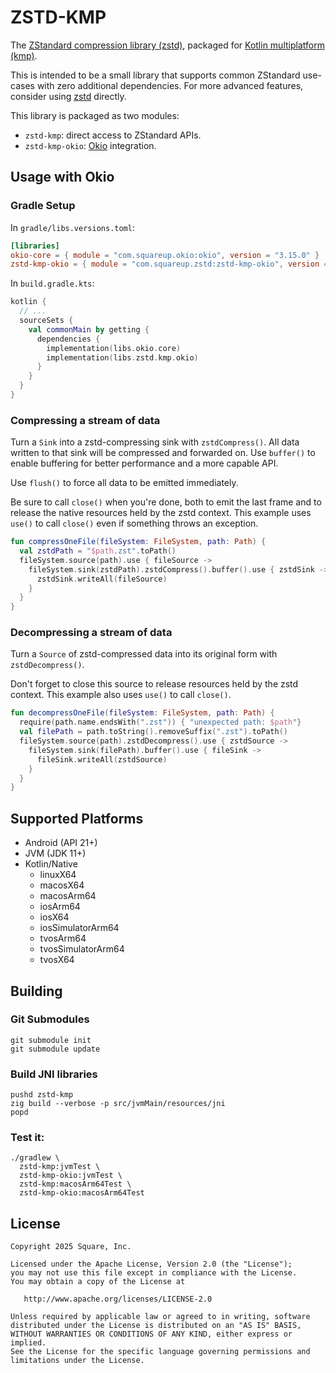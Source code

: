 ZSTD-KMP
========

The [ZStandard compression library (zstd)][zstd], packaged for [Kotlin multiplatform (kmp)][kmp].

This is intended to be a small library that supports common ZStandard use-cases with zero additional
dependencies. For more advanced features, consider using [zstd] directly.

This library is packaged as two modules:

 * `zstd-kmp`: direct access to ZStandard APIs.
 * `zstd-kmp-okio`: [Okio] integration.


Usage with Okio
---------------

### Gradle Setup

In `gradle/libs.versions.toml`:

```toml
[libraries]
okio-core = { module = "com.squareup.okio:okio", version = "3.15.0" }
zstd-kmp-okio = { module = "com.squareup.zstd:zstd-kmp-okio", version = "0.2.0" }
```

In `build.gradle.kts`:

```kotlin
kotlin {
  // ...
  sourceSets {
    val commonMain by getting {
      dependencies {
        implementation(libs.okio.core)
        implementation(libs.zstd.kmp.okio)
      }
    }
  }
}
```

### Compressing a stream of data

Turn a `Sink` into a zstd-compressing sink with `zstdCompress()`. All data written to that sink will
be compressed and forwarded on. Use `buffer()` to enable buffering for better performance and a more
capable API.

Use `flush()` to force all data to be emitted immediately.

Be sure to call `close()` when you're done, both to emit the last frame and to release the native
resources held by the zstd context. This example uses `use()` to call `close()` even if something
throws an exception.

```kotlin
fun compressOneFile(fileSystem: FileSystem, path: Path) {
  val zstdPath = "$path.zst".toPath()
  fileSystem.source(path).use { fileSource ->
    fileSystem.sink(zstdPath).zstdCompress().buffer().use { zstdSink ->
      zstdSink.writeAll(fileSource)
    }
  }
}
```

### Decompressing a stream of data

Turn a `Source` of zstd-compressed data into its original form with `zstdDecompress()`.

Don't forget to close this source to release resources held by the zstd context. This example also
uses `use()` to call `close()`.

```kotlin
fun decompressOneFile(fileSystem: FileSystem, path: Path) {
  require(path.name.endsWith(".zst")) { "unexpected path: $path"}
  val filePath = path.toString().removeSuffix(".zst").toPath()
  fileSystem.source(path).zstdDecompress().use { zstdSource ->
    fileSystem.sink(filePath).buffer().use { fileSink ->
      fileSink.writeAll(zstdSource)
    }
  }
}
```

Supported Platforms
-------------------

 * Android (API 21+)
 * JVM (JDK 11+)
 * Kotlin/Native
   * linuxX64
   * macosX64
   * macosArm64
   * iosArm64
   * iosX64
   * iosSimulatorArm64
   * tvosArm64
   * tvosSimulatorArm64
   * tvosX64


Building
--------

### Git Submodules

```
git submodule init
git submodule update
```

### Build JNI libraries

```
pushd zstd-kmp
zig build --verbose -p src/jvmMain/resources/jni
popd
```

### Test it:

```
./gradlew \
  zstd-kmp:jvmTest \
  zstd-kmp-okio:jvmTest \
  zstd-kmp:macosArm64Test \
  zstd-kmp-okio:macosArm64Test
```


License
-------

    Copyright 2025 Square, Inc.

    Licensed under the Apache License, Version 2.0 (the "License");
    you may not use this file except in compliance with the License.
    You may obtain a copy of the License at

       http://www.apache.org/licenses/LICENSE-2.0

    Unless required by applicable law or agreed to in writing, software
    distributed under the License is distributed on an "AS IS" BASIS,
    WITHOUT WARRANTIES OR CONDITIONS OF ANY KIND, either express or implied.
    See the License for the specific language governing permissions and
    limitations under the License.

[Okio]: https://github.com/square/okio/
[kmp]: https://kotlinlang.org/docs/multiplatform.html
[zstd]: https://github.com/facebook/zstd
